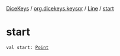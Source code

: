 [DiceKeys](../../index.md) / [org.dicekeys.keysqr](../index.md) / [Line](index.md) / [start](./start.md)

# start

`val start: `[`Point`](../-point/index.md)